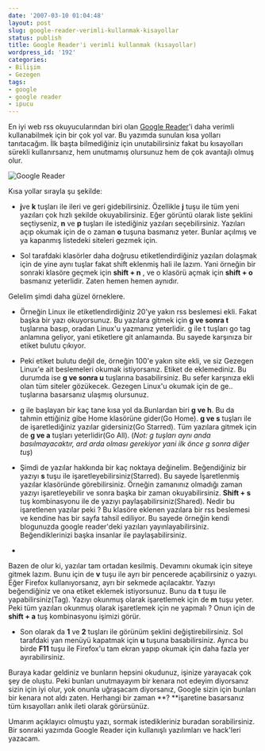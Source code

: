 ```yaml
---
date: '2007-03-10 01:04:48'
layout: post
slug: google-reader-verimli-kullanmak-kisayollar
status: publish
title: Google Reader'i verimli kullanmak (kısayollar)
wordpress_id: '192'
categories:
- Bilişim
- Gezegen
tags:
- google
- google reader
- ipucu
---
```


En iyi web rss okuyucularından biri olan [Google Reader](http://www.google.com/reader/view/)'i daha verimli kullanabilmek için bir çok yol var. Bu yazımda sunulan kısa yolları tanıtacağım. İlk başta bilmediğiniz için unutabilirsiniz fakat bu kısayolları sürekli kullanırsanız, hem unutmamış olursunuz hem de çok avantajlı olmuş olur. 

![Google Reader](http://blog.arsln.org/image/googlereader1.jpg)


Kısa yollar sırayla şu şekilde:




	
  * **j**ve **k** tuşları ile ileri ve geri gidebilirsiniz. Özellikle **j** tuşu ile tüm yeni yazıları çok hızlı şekilde okuyabilirsiniz. Eğer görüntü olarak liste şeklini seçtiyseniz, **n** ve **p** tuşları ile istediğiniz yazıları seçebilirsiniz. Yazıları açıp okumak için de o zaman **o** tuşuna basmanız yeter. Bunlar açılmış ve ya kapanmış listedeki siteleri gezmek için.



	
  * Sol tarafdaki klasörler  daha doğrusu etiketlendirdiğiniz yazıları dolaşmak için de yine aynı tuşlar fakat shift eklenmiş hali ile lazım. Yani örneğin bir sonraki klasöre geçmek için **shift + n** , ve o klasörü açmak için **shift + o** basmanız yeterlidir. Zaten hemen hemen aynıdır.



Gelelim şimdi daha güzel örneklere.



	
  * Örneğin Linux ile etiketlendirdiğiniz 20'ye yakın rss beslemesi ekli. Fakat başka bir yazı okuyorsunuz. Bu yazılara gitmek için **g ve sonra t** tuşlarına basıp, oradan Linux'u yazmanız yeterlidir. g ile t tuşları go tag anlamına geliyor, yani etiketlere git anlamaında. Bu sayede karşınıza bir etiket bulutu çıkıyor.



	
  * Peki etiket bulutu değil de, örneğin 100'e yakın site ekli, ve siz Gezegen Linux'e ait beslemeleri okumak istiyorsanız. Etiket de eklemediniz. Bu durumda ise **g ve sonra u** tuşlarına basabilirsiniz. Bu sefer karşınıza ekli olan tüm siteler gözükecek. Gezegen Linux'u okumak için de ge.. tuşlarına basarsanız ulaşmış olursunuz.



	
  * g ile başlayan bir kaç tane kısa yol da.Bunlardan biri **g ve h**. Bu da tahmin ettiğiniz gibe Home klasörüne gider(Go Home). **g ve s** tuşları ile de işaretlediğiniz yazılar gidersiniz(Go Starred). Tüm yazılara gitmek için de **g ve a** tuşları yeterlidir(Go All). (_Not: g tuşları aynı anda basılmayacaktır, ard arda olması gerekiyor yani ilk önce g sonra diğer tuş_)



	
  * Şimdi de yazılar hakkında bir kaç noktaya değinelim. Beğendiğiniz bir yazıyı **s** tuşu ile işaretleyebilirsiniz(Starred). Bu sayede İşaretlenmiş yazılar klasöründe görebilirsiniz. Örneğin zamanınız olmadığı zaman yazıyı işaretleyebilir ve sonra başka bir zaman okuyabilirsiniz. **Shift + s** tuş kombinasyonu ile de yazıyı paylaşabilirsiniz(Shared). Nedir bu işaretlenen yazılar peki ? Bu klasöre eklenen yazılara bir rss beslemesi ve kendine has bir sayfa tahsil ediliyor. Bu sayede örneğin kendi blogunuzda google reader'deki yazıları yayınlayabilirsiniz. Beğendiklerinizi başka insanlar ile paylaşabilirsiniz. 



	
  * 
Bazen de olur ki, yazılar tam ortadan kesilmiş. Devamını okumak için siteye gitmek lazım. Bunu için de **v** tuşu ile ayrı bir pencerede açabilirsiniz o yazıyı. Eğer Firefox kullanıyorsanız, ayrı bir sekmede açılacaktır. Yazıyı beğendiğiniz ve ona etiket eklemek istiyorsunuz. Bunu da  **t** tuşu ile yapabilirsiniz(Tag). Yazıyı okunmuş olarak işaretlemek için de **m** tuşu yeter. Peki tüm yazıları okunmuş olarak işaretlemek için ne yapmalı ? Onun için de **shift + a** tuş kombinasyonu işimizi görür.



	
  * Son olarak da **1** ve **2** tuşları ile görünüm şeklini değiştirebilirsiniz. Sol tarafdaki yan menüyü kapatmak için **u** tuşuna basabilirsiniz. Ayrıca bu birde  **F11** tuşu ile Firefox'u tam ekran yapıp okumak için daha fazla yer ayırabilirsiniz.





Buraya kadar geldiniz ve bunların hepsini okudunuz, işinize yarayacak çok şey de oluştu. Peki bunları unutmayayım bir kenara not edeyim diyorsanız sizin için iyi olur, yok onunla uğraşacam diyorsanız, Google sizin için bunları bir kenara not aldı zaten. Herhangi bir zaman **? **işaretine basarsanız tüm kısayolları anlık ileti olarak görürsünüz. 

Umarım açıklayıcı olmuştu yazı, sormak istedikleriniz buradan sorabilirsiniz. Bir sonraki yazımda Google Reader için kullanışlı yazılımları ve hack'leri yazacam.






